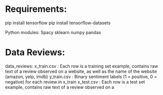 # Requirements:

pip install tensorflow
pip install tensorflow-datasets

Python modules:
Spacy
sklearn
numpy
pandas


# Data Reviews:
data_reviews:
x_train.csv : Each row is a training set example, contains raw text of a review observed on a website, as well as the name of the website (amazon, yelp, imdb)
y_train.csv : Binary sentiment labels (1 = positive, 0 = negative) for each review in x_train
x_test.csv : Each row is a test set example, contains raw text of a review observed on a 

